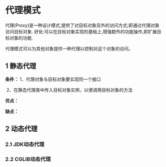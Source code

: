 # 代理模式

代理(Proxy)是一种设计模式,提供了对目标对象另外的访问方式;即通过代理对象访问目标对象.
好处:可以在目标对象实现的基础上,增强额外的功能操作,即扩展目标对象的功能.

代理模式可以为其他对象提供一种代理以控制对这个对象的访问。

## 1 静态代理

**条件：** 1、代理对象与目标对象要实现同一个接口

​             2、在静态代理类中传入目标对象实例，以便调用目标对象的方法

**优点：** 

**缺点：** 

## 2 动态代理



### 2.1 JDK动态代理



### 2.2 CGLIB动态代理





